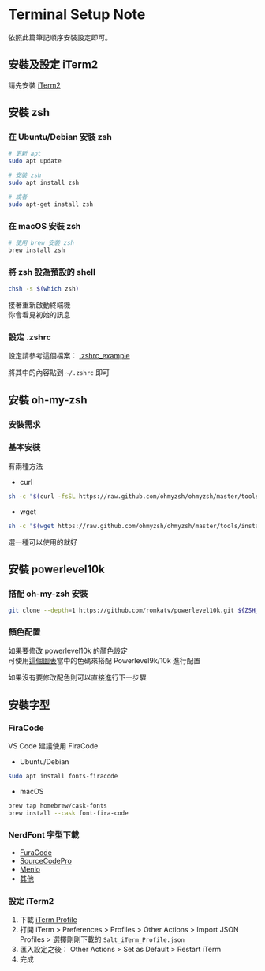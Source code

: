 # Terminal Setup Note

依照此篇筆記順序安裝設定即可。

## 安裝及設定 iTerm2

請先安裝 [iTerm2](https://iterm2.com/)

## 安裝 zsh

### 在 Ubuntu/Debian 安裝 zsh

```bash
# 更新 apt
sudo apt update

# 安裝 zsh
sudo apt install zsh

# 或者
sudo apt-get install zsh
```

### 在 macOS 安裝 zsh

```bash
# 使用 brew 安裝 zsh
brew install zsh
```

### 將 zsh 設為預設的 shell

```bash
chsh -s $(which zsh)
```

接著重新啟動終端機  
你會看見初始的訊息

### 設定 .zshrc

設定請參考這個檔案： [.zshrc_example](https://raw.githubusercontent.com/saltchang/terminal-setup-note/main/terminal/zsh/.zshrc_example)

將其中的內容貼到 `~/.zshrc` 即可

## 安裝 oh-my-zsh

### 安裝需求

### 基本安裝

有兩種方法

- curl

```bash
sh -c "$(curl -fsSL https://raw.github.com/ohmyzsh/ohmyzsh/master/tools/install.sh)"
```

- wget

```bash
sh -c "$(wget https://raw.github.com/ohmyzsh/ohmyzsh/master/tools/install.sh -O -)"
```

選一種可以使用的就好

## 安裝 powerlevel10k

### 搭配 oh-my-zsh 安裝

```bash
git clone --depth=1 https://github.com/romkatv/powerlevel10k.git ${ZSH_CUSTOM:-$HOME/.oh-my-zsh/custom}/themes/powerlevel10k
```

### 顏色配置

如果要修改 powerlevel10k 的顏色設定  
可使用[這個圖表](https://user-images.githubusercontent.com/704406/43988708-64c0fa52-9d4c-11e8-8cf9-c4d4b97a5200.png)當中的色碼來搭配 Powerlevel9k/10k 進行配置

如果沒有要修改配色則可以直接進行下一步驟

## 安裝字型

### FiraCode

VS Code 建議使用 FiraCode

- Ubuntu/Debian

```bash
sudo apt install fonts-firacode
```

- macOS

```bash
brew tap homebrew/cask-fonts
brew install --cask font-fira-code
```

### NerdFont 字型下載

- [FuraCode](https://github.com/ryanoasis/nerd-fonts/releases/download/v2.1.0/FiraCode.zip)
- [SourceCodePro](https://github.com/ryanoasis/nerd-fonts/releases/download/v2.1.0/SourceCodePro.zip)
- [Menlo](https://github.com/ryanoasis/nerd-fonts/releases/download/v2.1.0/Meslo.zip)
- [其他](https://www.nerdfonts.com/font-downloads)

### 設定 iTerm2

1. 下載 [iTerm Profile](https://github.com/saltchang/terminal-setup-note/blob/main/terminal/iTerm/Salt_iTerm_Profile.json)
2. 打開 iTerm > Preferences > Profiles > Other Actions > Import JSON Profiles > 選擇剛剛下載的 `Salt_iTerm_Profile.json`
3. 匯入設定之後： Other Actions > Set as Default > Restart iTerm
4. 完成
